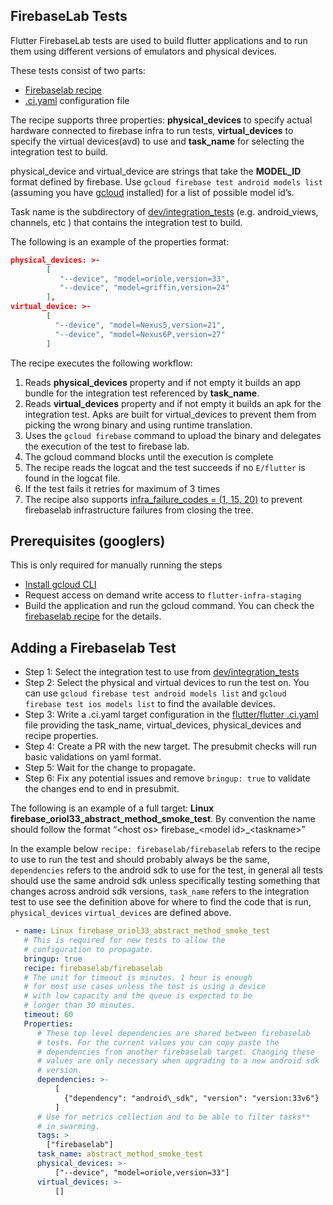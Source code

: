 ## FirebaseLab Tests

Flutter FirebaseLab tests are used to build flutter applications and to run them using different versions of emulators and physical devices.

These tests consist of two parts:

*   [Firebaselab recipe](https://flutter.googlesource.com/recipes/+/refs/heads/main/recipes/firebaselab/firebaselab.py)
*   [.ci.yaml](https://github.com/flutter/flutter/blob/master/.ci.yaml#L413) configuration file

The recipe supports three properties: **physical\_devices** to specify actual hardware connected to firebase infra to run tests, **virtual\_devices** to specify the virtual devices(avd) to use and **task\_name** for selecting the integration test to build.

physical\_device and virtual\_device are strings that take the **MODEL\_ID** format defined by firebase. Use `gcloud firebase test android models list` (assuming you have [gcloud](https://cloud.google.com/sdk/gcloud) installed) for a list of possible model id’s.

Task name is the subdirectory of [dev/integration\_tests](https://github.com/flutter/flutter/tree/master/dev/integration_tests) (e.g. android\_views, channels, etc ) that contains the integration test to build.

The following is an example of the properties format:

```json
physical_devices: >-
        [
           "--device", "model=oriole,version=33",
           "--device", "model=griffin,version=24"
        ],
virtual_device: >-
        [
          "--device", "model=Nexus5,version=21",
          "--device", "model=Nexus6P,version=27"
        ]
```

The recipe executes the following workflow:



1. Reads **physical\_devices** property and if not empty it builds an app bundle for the integration test referenced by **task\_name**.
2. Reads **virtual\_devices** property and if not empty it builds an apk for the integration test. Apks are built for virtual\_devices to prevent them from picking the wrong binary and using runtime translation.
3. Uses the `gcloud firebase` command to upload the binary and delegates the execution of the test to firebase lab.
4. The gcloud command blocks until the execution is complete
5. The recipe reads the logcat and the test succeeds if no `E/flutter` is found in the logcat file.
6. If the test fails it retries for maximum of 3 times
7. The recipe also supports [infra\_failure\_codes = (1, 15, 20)](https://firebase.google.com/docs/test-lab/ios/command-line#script-exit-codes) to prevent firebaselab infrastructure failures from closing the tree.


## Prerequisites (googlers)

This is only required for manually running the steps

*   [Install gcloud CLI](https://cloud.google.com/sdk/docs/install)
*   Request access on demand write access to `flutter-infra-staging`
*   Build the application and run the gcloud command. You can check the [firebaselab recipe](https://flutter.googlesource.com/recipes/+/refs/heads/main/recipes/firebaselab/firebaselab.py) for the details.

## Adding a Firebaselab Test

*   Step 1: Select the integration test to use from [dev/integration\_tests](https://github.com/flutter/flutter/tree/master/dev/integration_tests)
*   Step 2: Select the physical and virtual devices to run the test on. You can use `gcloud firebase test android models list` and `gcloud firebase test ios models list` to find the available devices.
*   Step 3: Write a .ci.yaml target configuration in the [flutter/flutter .ci.yaml](https://github.com/flutter/flutter/blob/master/.ci.yaml) file providing the task\_name, virtual\_devices, physical\_devices and recipe properties.
*   Step 4: Create a PR with the new target. The presubmit checks will run basic validations on yaml format.
*   Step 5: Wait for the change to propagate.
*   Step 6: Fix any potential issues and remove `bringup: true` to validate the changes end to end in presubmit.

The following is an example of a full target: **Linux firebase_oriol33_abstract_method_smoke_test**. By convention the name should follow the format “&lt;host os> firebase\_&lt;model id>\_&lt;taskname>”

In the example below `recipe: firebaselab/firebaselab` refers to the recipe to use to run the test and should probably always be the same, `dependencies` refers to the android sdk to use for the test, in general all tests should use the same android sdk unless specifically testing something that changes across android sdk versions, `task_name` refers to the integration test to use see the definition above for where to find the code that is run, `physical_devices` `virtual_devices` are defined above.

```yaml
 - name: Linux firebase_oriol33_abstract_method_smoke_test
   # This is required for new tests to allow the
   # configuration to propagate.
   bringup: true
   recipe: firebaselab/firebaselab
   # The unit for timeout is minutes. 1 hour is enough
   # for most use cases unless the test is using a device
   # with low capacity and the queue is expected to be
   # longer than 30 minutes.
   timeout: 60
   Properties:
      # These top level dependencies are shared between firebaselab
      # tests. For the current values you can copy paste the
      # dependencies from another firebaselab target. Changing these
      # values are only necessary when upgrading to a new android sdk
      # version.
      dependencies: >-
          [
            {"dependency": "android\_sdk", "version": "version:33v6"}
          ]
      # Use for metrics collection and to be able to filter tasks**
      # in swarming.
      tags: >
        ["firebaselab"]
      task_name: abstract_method_smoke_test
      physical_devices: >-
          ["--device", "model=oriole,version=33"]
      virtual_devices: >-
          []
```